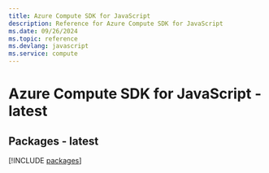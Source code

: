 ```yaml
---
title: Azure Compute SDK for JavaScript
description: Reference for Azure Compute SDK for JavaScript
ms.date: 09/26/2024
ms.topic: reference
ms.devlang: javascript
ms.service: compute
---
```

# Azure Compute SDK for JavaScript - latest
## Packages - latest
[!INCLUDE [packages](compute-index.md)]